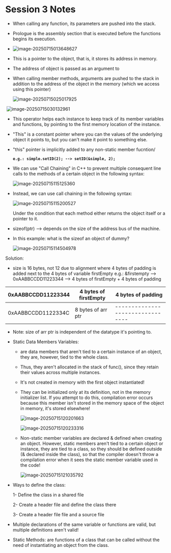 # Session 3 Notes

- When calling any function, its parameters are pushed into the stack.
- Prologue is the assembly section that is executed before the functions begins its execution.
- ![image-20250715013648627](C:\Users\hp\AppData\Roaming\Typora\typora-user-images\image-20250715013648627.png)

- This is a pointer to the object, that is, it stores its address in memory. 

- The address of object is passed as an argument to 

- When calling member methods, arguments are pushed to the stack in addition to the address of the object in the memory (which we access using this pointer)

  ![image-20250715025017925](C:\Users\hp\AppData\Roaming\Typora\typora-user-images\image-20250715025017925.png)

​	![image-20250715030132961](C:\Users\hp\AppData\Roaming\Typora\typora-user-images\image-20250715030132961.png)

- This operator helps each instance to keep track of its member variables and functions, by pointing to the first memory location of the instance.

- "This" is a constant pointer where you can the values of the underlying object it points to, but you can't make it point to something else.

- "this" pointer is implicitly added to any non-static member fucntion/

  **`e.g.: simple.setID(2); --> setID(&simple, 2);`** 

- We can use "Call Chaining" in C++ to prevent multiple consequent line calls to the methods of a certain object in the following syntax:

  ![image-20250715115125360](C:\Users\hp\AppData\Roaming\Typora\typora-user-images\image-20250715115125360.png)

- Instead, we can use call chaining in the following syntax: 

  ![image-20250715115200527](C:\Users\hp\AppData\Roaming\Typora\typora-user-images\image-20250715115200527.png)

  Under the condition that each method either returns the object itself or a pointer to it.

- sizeof(ptr) --> depends on the size of the address bus of the machine.

- In this example: what is the sizeof an object of dummy?

  ![image-20250715114504978](C:\Users\hp\AppData\Roaming\Typora\typora-user-images\image-20250715114504978.png)

Solution: 

- size is 16 bytes, not 12 due to alignment where 4 bytes of padding is added next to the 4 bytes of variable firstEmpty
  e.g.: &firstempty --> 0xAABBCCDD11223344 --> 4 bytes of firstEmpty + 4 bytes of padding

| 0xAABBCCDD11223344 | 4 bytes of firstEmpty | 4 bytes of padding               |
| ------------------ | --------------------- | -------------------------------- |
| 0xAABBCCDD1122334C | 8 bytes of arr ptr    | -------------------------------- |

- Note: size of arr ptr is independent of the datatype it's pointing to.

- Static Data Members Variables: 

  - are data members that aren't tied to a certain instance of an object, they are, however, tied to the whole class.

  - Thus, they aren't allocated in the stack of func(), since they retain their values across multiple instances.

  - It's not created in memory with the first object instantiated! 

  - They can be initialized only at its definition, not in the memory initializer list. If you attempt to do this, compilation error occurs because this member isn't stored in the memory space of the object in memory, it's stored elsewhere!

    ![image-20250715120201663](C:\Users\hp\AppData\Roaming\Typora\typora-user-images\image-20250715120201663.png)

    ![image-20250715120233316](C:\Users\hp\AppData\Roaming\Typora\typora-user-images\image-20250715120233316.png)

  - Non-static member variables are declared & defined when creating an object. However, static members aren't tied to a certain object or instance, they are tied to a class, so they should be defined outside (& declared inside the class), so that the compiler doesn't throw a compilation error when it sees the static member variable used in the code!

    ![image-20250715121035792](C:\Users\hp\AppData\Roaming\Typora\typora-user-images\image-20250715121035792.png)

- Ways to define the class:

  1- Define the class in a shared file

  2- Create a header file and define the class there

  3- Create a header file file and a source file

- Multiple declarations of the same variable or functions are valid, but multiple definitions aren't valid!

- Static Methods: are functions of a class that can be called without the need of instantiating an object from the class.